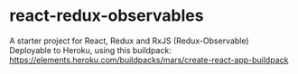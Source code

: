 # react-redux-observables
A starter project for React, Redux and RxJS (Redux-Observable)  
Deployable to Heroku, using this buildpack:  
https://elements.heroku.com/buildpacks/mars/create-react-app-buildpack
